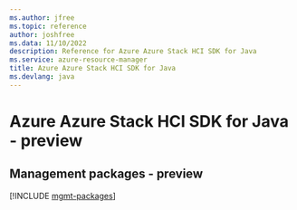 ```yaml
---
ms.author: jfree
ms.topic: reference
author: joshfree
ms.data: 11/10/2022
description: Reference for Azure Azure Stack HCI SDK for Java
ms.service: azure-resource-manager
title: Azure Azure Stack HCI SDK for Java
ms.devlang: java
---
```

# Azure Azure Stack HCI SDK for Java - preview

## Management packages - preview
[!INCLUDE [mgmt-packages](azure-stack-hci-mgmt-index.md)]